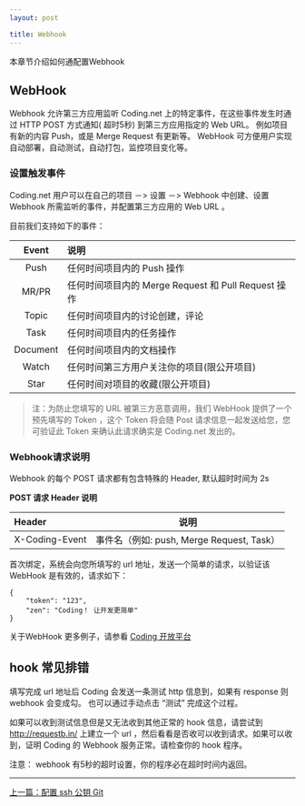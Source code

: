 ```yaml
---
layout: post

title: Webhook
---
```


本章节介绍如何通配置Webhook 

## WebHook 

Webhook 允许第三方应用监听 Coding.net 上的特定事件，在这些事件发生时通过 HTTP POST 方式通知( 超时5秒) 到第三方应用指定的 Web URL。 例如项目有新的内容 Push，或是 Merge Request 有更新等。 WebHook 可方便用户实现自动部署，自动测试，自动打包，监控项目变化等。 

### 设置触发事件

Coding.net 用户可以在自己的项目 －> 设置 －> Webhook 中创建、设置 Webhook 所需监听的事件，并配置第三方应用的 Web URL 。

目前我们支持如下的事件：

| Event |	说明 |
| :---: | :--- |
| Push |	任何时间项目内的 Push 操作 |
| MR/PR | 任何时间项目内的 Merge Request 和 Pull Request 操作|
| Topic |	任何时间项目内的讨论创建，评论 |
| Task |	任何时间项目内的任务操作 |
| Document |  任何时间项目内的文档操作 |
| Watch |	任何时间第三方用户关注你的项目(限公开项目) |
| Star | 任何时间对项目的收藏(限公开项目) |

> 注：为防止您填写的 URL 被第三方恶意调用，我们 WebHook 提供了一个预先填写的 Token ，这个 Token 将会随 Post 请求信息一起发送给您，您可验证此 Token 来确认此请求确实是 Coding.net 发出的。

### Webhook请求说明

Webhook 的每个 POST 请求都有包含特殊的 Header, 默认超时时间为 2s 

**POST 请求 Header 说明**

| Header |	说明 |
| :--- | --- |
| X-Coding-Event | 事件名（例如: push, Merge Request, Task） |

首次绑定，系统会向您所填写的 url 地址，发送一个简单的请求，以验证该 WebHook 是有效的，请求如下：

    {
        "token": "123", 
        "zen": "Coding！ 让开发更简单"
    }

关于WebHook 更多例子，请参看 [Coding 开放平台]( http://open.coding.net)

## hook 常见排错

填写完成 url 地址后 Coding 会发送一条测试 http 信息到，如果有 response 则 webhook 会变成勾。
也可以通过手动点击 “测试” 完成这个过程。

如果可以收到测试信息但是又无法收到其他正常的 hook 信息，请尝试到 http://requestb.in/ 上建立一个 url ，然后看看是否收可以收到请求。如果可以收到，证明 Coding 的 Webhook 服务正常。请检查你的 hook 程序。

注意： webhook 有5秒的超时设置，你的程序必在超时时间内返回。 

---


  <div class="footer-nav">
  <div class="left-nav"><i class="fa fa-angle-left"></i><a href="/help/doc/git/ssh-key.html">上一篇：配置 ssh 公钥 Git</a></div>
  </div>

